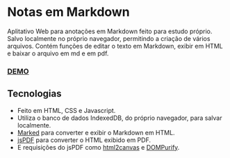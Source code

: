 # Notas em Markdown

Aplitativo Web para anotações em Markdown feito para estudo próprio. Salvo localmente no próprio navegador, permitindo a criação de vários arquivos. Contém funções de editar o texto em Markdown, exibir em HTML e baixar o arquivo em md e em pdf.

### [DEMO](https://guigiusti.com/NotasEmMarkdown/)
## Tecnologias

- Feito em HTML, CSS e Javascript.
- Utiliza o banco de dados IndexedDB, do próprio navegador, para salvar localmente.
- [Marked](https://github.com/markedjs/marked) para converter e exibir o Markdown em HTML.
- [jsPDF](https://github.com/parallax/jsPDF) para converter o HTML exibido em PDF.
- E requisições do jsPDF como [html2canvas](https://github.com/niklasvh/html2canvas) e [DOMPurify](https://github.com/cure53/DOMPurify).
